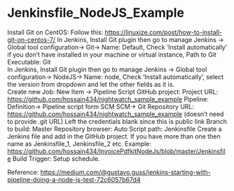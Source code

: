 # Jenkinsfile_NodeJS_Example

Install Git on CentOS: Follow this: https://linuxize.com/post/how-to-install-git-on-centos-7/
In Jenkins, Install Git plugin then go to manage Jenkins -> Global tool configuration-> Git-> Name: Default, Check ‘Install automatically’ if you don’t have installed in your machine or virtual instance, Path to Git Executable: Git  
In Jenkins, Install Git plugin then go to manage Jenkins -> Global tool configuration-> NodeJS-> Name: node, Check ‘Install automatically’, select the version from dropdown and let the other fields as it is.  
Create new Job: New Item -> Pipeline Script
GitHub project: Project URL: https://github.com/hossain434/nightwatch_sample_example
Pipeline: Definition-> Pipeline script form SCM
SCM-> Git
Repository URL: https://github.com/hossain434/nightwatch_sample_example  (doesn’t need to provide .git URL)
Left the credentials blank since this is public link
Branch to build: Master
Repository browser: Auto
Script path: Jenkinsfile
Create a Jenkins file and add in the GitHub project. If you have more than one then name as Jenkinsfile_1, Jenkinsfile_2 etc.
Example: https://github.com/hossain434/InvoicePdfkitNodeJs/blob/master/Jenkinsfile
Build Trigger: Setup schedule.

Reference: https://medium.com/@gustavo.guss/jenkins-starting-with-pipeline-doing-a-node-js-test-72c6057b67d4
